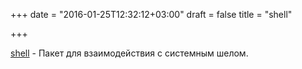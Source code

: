 +++
date = "2016-01-25T12:32:12+03:00"
draft = false
title = "shell"

+++

<p><a href="https://github.com/keegancsmith/shell">shell</a>&nbsp;- Пакет для взаимодействия с системным шелом.</p>

